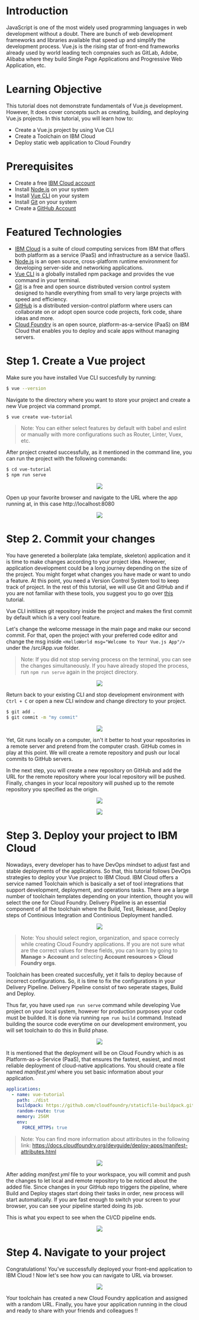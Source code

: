 # Introduction

JavaScript is one of the most widely used programming languages in web development without a doubt. There are bunch of web development frameworks and libraries available that speed up and simplify the development process. Vue.js is the rising star of front-end frameworks already used by world leading tech compnaies such as GitLab, Adobe, Alibaba where they build Single Page Applications and Progressive Web Application, etc.

# Learning Objective

This tutorial does not demonstrate fundamentals of Vue.js development. However, It does cover concepts such as creating, building, and deploying Vue.js projects. In this tutorial, you will learn how to:

* Create a Vue.js project by using Vue CLI
* Create a Toolchain on IBM Cloud
* Deploy static web application to Cloud Foundry

# Prerequisites

* Create a free [IBM Cloud account](https://cloud.ibm.com/)
* Install [Node.js](https://nodejs.org/en/download/) on your system
* Install [Vue CLI](https://cli.vuejs.org/guide/installation.html) on your system
* Install [Git](https://git-scm.com/downloads) on your system
* Create a [GitHub Account](https://cloud.ibm.com/)

# Featured Technologies

* [IBM Cloud](https://cloud.ibm.com) is a suite of cloud computing services from IBM that offers both platform as a service (PaaS) and infrastructure as a service (IaaS).
* [Node.js](https://nodejs.org/en/) is an open source, cross-platform runtime environment for developing server-side and networking applications.
* [Vue CLI](https://cli.vuejs.org) is a globally installed npm package and provides the vue command in your terminal.
* [Git](https://git-scm.com) is a free and open source distributed version control system designed to handle everything from small to very large projects with speed and efficiency.
* [GitHub](https://github.com) is a distributed version-control platform where users can collaborate on or adopt open source code projects, fork code, share ideas and more.
* [Cloud Foundry](https://www.ibm.com/cloud/cloud-foundry) is an open source, platform-as-a-service (PaaS) on IBM Cloud that enables you to deploy and scale apps without managing servers.

# Step 1. Create a Vue project

Make sure you have installed Vue CLI succesfully by running:

```bash
$ vue --version
```

Navigate to the directory where you want to store your project and create a new Vue project via command prompt.

```bash
$ vue create vue-tutorial
```

> Note: You can either select features by default with babel and eslint or manually with more configurations such as Router, Linter, Vuex, etc.

After project created successfully, as it mentioned in the command line, you can run the project with the following commands:

```bash
$ cd vue-tutorial
$ npm run serve
```

<p align="center"><img src="docs/screen1.gif"></p>

Open up your favorite browser and navigate to the URL where the app running at, in this case http://localhost:8080

<p align="center"><img src="docs/screen2.png"></p>

# Step 2. Commit your changes

You have genereted a boilerplate (aka template, skeleton) application and it is time to make changes according to your project idea. However, application development could be a long journey depending on the size of the project. You might forget what changes you have made or want to undo a feature. At this point, you need a Version Control System tool to keep track of project. In the rest of this tutorial, we will use Git and GitHub and if you are not familiar with these tools, you suggest you to go over [this](https://developer.ibm.com/tutorials/d-learn-workings-git/) tutorial.

Vue CLI initilizes git repository inside the project and makes the first commit by default which is a very cool feature.

Let's change the welcome message in the main page and make our second commit. For that, open the project with your preferred code editor and change the msg inside `<HelloWorld msg="Welcome to Your Vue.js App"/>` under the /src/App.vue folder.

> Note: If you did not stop serving process on the terminal, you can see the changes simultaneously. If you have already stoped the process, run `npm run serve` again in the project directory.

<p align="center"><img src="docs/screen3.gif"></p>

Return back to your existing CLI and stop development environment with `Ctrl + C` or open a new CLI window and change directory to your project.

```bash
$ git add .
$ git commit -m "my commit"
```

<p align="center"><img src="docs/screen4.gif"></p>

Yet, Git runs locally on a computer, isn't it better to host your repositories in a remote server and pretend from the computer crash. GitHub comes in play at this point. We will create a remote repository and push our local commits to GitHub servers.

In the next step, you will create a new repository on GitHub and add the URL for the remote repository where your local repository will be pushed. Finally, changes in your local repository will pushed up to the remote repository you specified as the origin.

<p align="center"><img src="docs/screen5.gif"></p>

<p align="center"><img src="docs/screen6.gif"></p>

# Step 3. Deploy your project to IBM Cloud

Nowadays, every developer has to have DevOps mindset to adjust fast and stable deployments of the applications. So that, this tutorial follows DevOps strategies to deploy your Vue project to IBM Cloud. IBM Cloud offers a service named Toolchain which is basically a set of tool integrations that support development, deployment, and operations tasks. There are a large number of toolchain templates depending on your intention, thought you will select the one for Cloud Foundry. Delivery Pipeline is an essential component of all the toolchain where the Build, Test, Release, and Deploy steps of Continious Integration and Continious Deployment handled.

<p align="center"><img src="docs/screen7.gif"></p>

>Note: You should select region, organization, and space correcly while creating Cloud Foundry applications. If you are not sure what are the correct values for these fields, you can learn by going to  **Manage > Account** and selecting **Account resources > Cloud Foundry orgs**.

Toolchain has been created succesfully, yet it fails to deploy because of incorrect configurations. So, it is time to fix the configurations in your Delivery Pipeline. Delivery Pipeline consist of two seperate stages, Build and Deploy.

Thus far, you have used `npm run serve` command while developing Vue project on your local system, however for production purposes your code must be builded. It is done via running `npm run build` command. Instead building the source code everytime on our development environment, you will set toolchain to do this in Build phase.

<p align="center"><img src="docs/screen8.gif"></p>

It is mentioned that the deployment will be on Cloud Foundry which is as Platform-as-a-Service (PaaS), that ensures the fastest, easiest, and most reliable deployment of cloud-native applications. You should create a file named *manifest.yml* where you set basic information about your application. 

```yaml
applications:
  - name: vue-tutorial
    path: ./dist
    buildpack: https://github.com/cloudfoundry/staticfile-buildpack.git
    random-route: true
    memory: 256M
    env:
      FORCE_HTTPS: true
```

> Note: You can find more information about attiributes in the following link: <https://docs.cloudfoundry.org/devguide/deploy-apps/manifest-attributes.html>

<p align="center"><img src="docs/screen9.gif"></p>

After adding *manifest.yml* file to your workspace, you will commit and push the changes to let local and remote repository to be noticed about the added file. Since changes in your GitHub repo triggers the pipeline, where Build and Deploy stages start doing their tasks in order, new process will start automatically. If you are fast enough to switch your screen to your browser, you can see your pipeline started doing its job.

This is what you expect to see when the CI/CD pipeline ends.

<p align="center"><img src="docs/screen10.png"></p>

# Step 4. Navigate to your project

Congratulations! You’ve successfully deployed your front-end application to IBM Cloud ! Now let's see how you can navigate to URL via browser.

<p align="center"><img src="docs/screen11.png"></p>

Your toolchain has created a new Cloud Foundry application and assigned with a random URL. Finally, you have your application running in the cloud and ready to share with your friends and colleagues !!